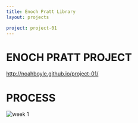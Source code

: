 ```yaml
---
title: Enoch Pratt Library
layout: projects

project: project-01  
---
```


# ENOCH PRATT PROJECT 

<http://noahboyle.github.io/project-01/>

# PROCESS

![week 1](http://i.imgur.com/AMCx44H.jpg?1111233/300/300)